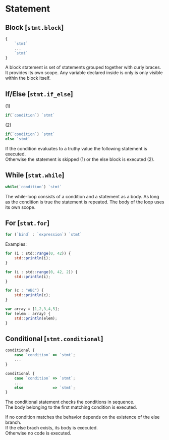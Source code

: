 # Statement



## Block [`stmt.block`]

```js
{
	`stmt`
	...
	`stmt`
}
```

A block statement is set of statements grouped together with curly braces.  
It provides its own scope. Any variable declared inside is only is only visible within the block itself.



## If/Else [`stmt.if_else`]

(1)

```js
if(`condition`) `stmt`
```

(2)

```js
if(`condition`) `stmt`
else `stmt`
```

If the condition evaluates to a truthy value the following statement is executed.  
Otherwise the statement is skipped (1) or the else block is executed (2).




## While [`stmt.while`]

```js
while(`condition`) `stmt`
```

The while-loop consists of a condition and a statement as a body.
As long as the condition is true the statement is repeated.
The body of the loop uses its own scope.



## For [`stmt.for`]

```js
for (`bind` : `expression`) `stmt`
```

Examples:

```js
for (i : std::range(0, 42)) {
	std::println(i);
}
```
```js
for (i : std::range(0, 42, 2)) {
	std::println(i);
}
```

```js
for (c : "ABC") {
	std::println(c);
}
```

```js
var array = [1,2,3,4,5];
for (elem : array) {
	std::println(elem);
}
```



## Conditional [`stmt.conditional`]

```js
conditional {
    case `condition` => `stmt`;
    ...
}
```

```js
conditional {
    case `condition` => `stmt`;
    ...
    else             => `stmt`;
}
```

The conditional statement checks the conditions in sequence.  
The body belonging to the first matching condition is executed.  

If no condition matches the behavior depends on the existence of the else branch.  
If the else brach exists, its body is executed.  
Otherwise no code is executed.  
